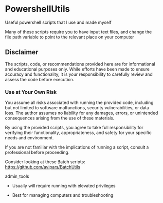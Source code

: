 # PowershellUtils

Useful powershell scripts that I use and made myself

Many of these scripts require you to have input text files, and change the file path variable to point to the relevant place on your computer

## Disclaimer

The scripts, code, or recommendations provided here are for informational and educational purposes only. While efforts have been made to ensure accuracy and functionality, it is your responsibility to carefully review and assess the code before execution.

### Use at Your Own Risk

You assume all risks associated with running the provided code, including but not limited to software malfunctions, security vulnerabilities, or data loss. The author assumes no liability for any damages, errors, or unintended consequences arising from the use of these materials.

By using the provided scripts, you agree to take full responsibility for verifying their functionality, appropriateness, and safety for your specific needs and environment.

If you are not familiar with the implications of running a script, consult a professional before proceeding.


Consider looking at these Batch scripts: https://github.com/avipars/BatchUtils


admin_tools 

- Usually will require running with elevated privileges

- Best for managing computers and troubleshooting